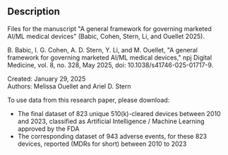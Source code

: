 ## Description
Files for the manuscript "A general framework for governing marketed AI/ML medical devices" (Babic, Cohen, Stern, Li, and Ouellet 2025).  

B. Babic, I. G. Cohen, A. D. Stern, Y. Li, and M. Ouellet, "A general framework for governing marketed AI/ML medical devices," npj Digital Medicine, vol. 8, no. 328, May 2025, doi: 10.1038/s41746-025-01717-9.

Created: January 29, 2025  
Authors: Melissa Ouellet and Ariel D. Stern  
  
To use data from this research paper, please download:  
- The final dataset of 823 unique 510(k)-cleared devices between 2010 and 2023, classified as Artificial Intelligence / Machine Learning approved by the FDA  
- The corresponding dataset of 943 adverse events, for these 823 devices, reported (MDRs for short) between 2010 to 2023   
